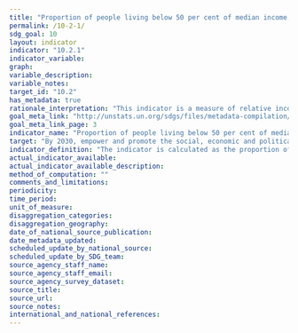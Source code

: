 ```yaml
---
title: "Proportion of people living below 50 per cent of median income, by age, sex, and persons with disabilities"
permalink: /10-2-1/
sdg_goal: 10
layout: indicator
indicator: "10.2.1"
indicator_variable: 
graph: 
variable_description: 
variable_notes: 
target_id: "10.2"
has_metadata: true
rationale_interpretation: "This indicator is a measure of relative income poverty at the national level. It measures how far individuals are from the median standard of living, approximating a measure of social exclusion. Persons living in relative poverty often experience many other forms of social and economic disadvantage through unemployment, poor housing, inadequate health care and barriers in accessing education and economic, social, political and cultural activities, which can result from social stigmatisation."
goal_meta_link: "http://unstats.un.org/sdgs/files/metadata-compilation/Metadata-Goal-10.pdf"
goal_meta_link_page: 3
indicator_name: "Proportion of people living below 50 per cent of median income, by age, sex, and persons with disabilities"
target: "By 2030, empower and promote the social, economic and political inclusion of all, irrespective of age, sex, disability, race, ethnicity, origin, religion or economic or other status."
indicator_definition: "The indicator is calculated as the proportion of persons living in households (adjusted for household size) below 60% of the national median income, using population-weighted subgroup estimates from household surveys."
actual_indicator_available: 
actual_indicator_available_description: 
method_of_computation: ""
comments_and_limitations: 
periodicity: 
time_period: 
unit_of_measure: 
disaggregation_categories: 
disaggregation_geography: 
date_of_national_source_publication: 
date_metadata_updated: 
scheduled_update_by_national_source: 
scheduled_update_by_SDG_team: 
source_agency_staff_name: 
source_agency_staff_email: 
source_agency_survey_dataset: 
source_title: 
source_url: 
source_notes: 
international_and_national_references: 
---
```


